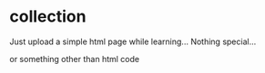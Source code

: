 # collection
Just upload a simple html page while learning... Nothing special...

or something other than html code
